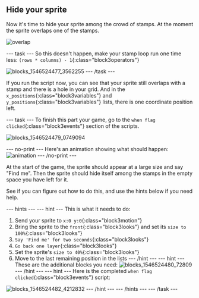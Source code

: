 ## Hide your sprite

Now it's time to hide your sprite among the crowd of stamps. At the moment the sprite overlaps one of the stamps.

![overlap](images/overplap-annotated.png)

--- task ---
So this doesn't happen, make your stamp loop run one time less: `(rows * columns) - 1`{:class="block3operators"}

![blocks_1546524477_3562255](images/blocks_1546524477_3562255.png)
--- /task ---

If you run the script now, you can see that your sprite still overlaps with a stamp and there is a hole in your grid. And in the `x_positions`{:class="block3variables"} and `y_positions`{:class="block3variables"} lists, there is one coordinate position left.

--- task ---
To finish this part your game, go to the `when flag clicked`{:class="block3events"} section of the scripts.

![blocks_1546524479_0749094](images/blocks_1546524479_0749094.png)

--- no-print ---
Here's an animation showing what should happen:
![animation](images/demo_1.gif)
--- /no-print ---

At the start of the game, the sprite should appear at a large size and say "Find me". Then the sprite should hide itself among the stamps in the empty space you have left for it.

See if you can figure out how to do this, and use the hints below if you need help.

--- hints --- --- hint ---
This is what it needs to do:
  1. Send your sprite to `x:0 y:0`{:class="block3motion"}
  2. Bring the sprite to the `front`{:class="block3looks"} and set its `size to 100%`{:class="block3looks"}
  3. `Say 'Find me' for two seconds`{:class="block3looks"}
  4. `Go back one layer`{:class="block3looks"}
  5. Set the sprite's `size to 40%`{:class="block3looks"}
  6. Move to the last remaining position in the lists
--- /hint --- --- hint ---
These are the additional blocks you need:
![blocks_1546524480_72809](images/blocks_1546524480_72809.png)
--- /hint --- --- hint ---
Here is the completed `when flag clicked`{:class="block3events"} script:

![blocks_1546524482_4212832](images/blocks_1546524482_4212832.png)
--- /hint --- --- /hints ---
--- /task ---
